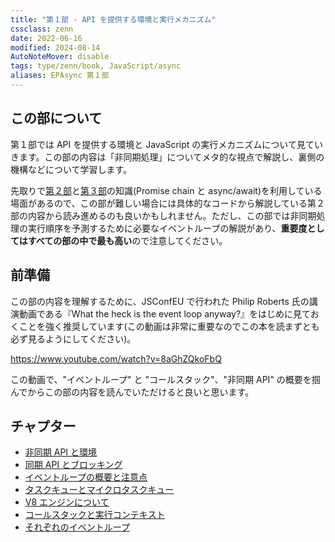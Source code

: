 ```yaml
---
title: "第１部 - API を提供する環境と実行メカニズム"
cssclass: zenn
date: 2022-06-16
modified: 2024-08-14
AutoNoteMover: disable
tags: type/zenn/book, JavaScript/async
aliases: EPAsync 第１部
---
```


## この部について

第１部では API を提供する環境と JavaScript の実行メカニズムについて見ていきます。この部の内容は「非同期処理」についてメタ的な視点で解説し、裏側の機構などについて学習します。

先取りで[第２部](part-02-epasync)と[第３部](part-03-epasync)の知識(Promise chain と async/await)を利用している場面があるので、この部が難しい場合には具体的なコードから解説している第２部の内容から読み進めるのも良いかもしれません。ただし、この部では非同期処理の実行順序を予測するために必要なイベントループの解説があり、**重要度としてはすべての部の中で最も高い**ので注意してください。

## 前準備

この部の内容を理解するために、JSConfEU で行われた Philip Roberts 氏の講演動画である『What the heck is the event loop anyway?』をはじめに見ておくことを強く推奨しています(この動画は非常に重要なのでこの本を読まずとも必ず見るようにしてください)。

https://www.youtube.com/watch?v=8aGhZQkoFbQ

この動画で、"イベントループ" と "コールスタック"、"非同期 API" の概要を掴んでからこの部の内容を読んでいただけると良いと思います。

## チャプター

- [非同期 API と環境](f-epasync-asynchronous-apis)
- [同期 API とブロッキング](f-epasync-synchronous-apis)
- [イベントループの概要と注意点](2-epasync-event-loop)
- [タスクキューとマイクロタスクキュー](d-epasync-task-microtask-queues)
- [V8 エンジンについて](e-epasync-v8-engine)
- [コールスタックと実行コンテキスト](b-epasync-callstack-execution-context)
- [それぞれのイベントループ](c-epasync-what-event-loop)
